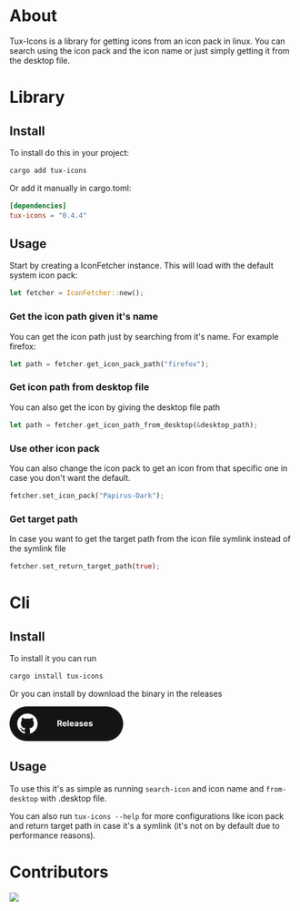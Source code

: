 # About
Tux-Icons is a library for getting icons from an icon pack in linux. You can search using the icon pack and the icon name or just simply getting it from the desktop file.  

# Library

## Install
To install do this in your project:
```sh
cargo add tux-icons
```
Or add it manually in cargo.toml:
```toml
[dependencies]
tux-icons = "0.4.4"
```

## Usage
Start by creating a IconFetcher instance. This will load with the default system icon pack:
```rust
let fetcher = IconFetcher::new();
```

### Get the icon path given it's name
You can get the icon path just by searching from it's name. For example firefox:
```rust
let path = fetcher.get_icon_pack_path("firefox");
```

### Get icon path from desktop file
You can also get the icon by giving the desktop file path
```rust
let path = fetcher.get_icon_path_from_desktop(&desktop_path);
```

### Use other icon pack
You can also change the icon pack to get an icon from that specific one in case you don't want the default.
```rust
fetcher.set_icon_pack("Papirus-Dark");
```

### Get target path
In case you want to get the target path from the icon file symlink instead of the symlink file
```rust
fetcher.set_return_target_path(true);
```

# Cli
## Install
To install it you can run 
```bash
cargo install tux-icons
```

Or you can install by download the binary in the releases

<a href="https://github.com/Whiskers-Apps/tux-icons/releases">
<img src="./download-button.svg" width="200">
</a>

## Usage
To use this it's as simple as running `search-icon` and icon name and `from-desktop` with .desktop file.

You can also run `tux-icons --help` for more configurations like icon pack and return target path in case it's a symlink (it's not on by default due to performance reasons).

# Contributors
<a href="https://github.com/whiskers-apps/tux-icons/graphs/contributors">
  <img src="https://contrib.rocks/image?repo=whiskers-apps/tux-icons" />
</a>
